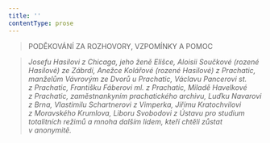 ```yaml
---
title: ''
contentType: prose
---
```


> PODĚKOVÁNÍ ZA ROZHOVORY, VZPOMÍNKY A POMOC

> _Josefu Hasilovi z Chicaga, jeho ženě Elišce, Aloisii Součkové (rozené Hasilové) ze Zábrdí, Anežce Kolářové (rozené Hasilové) z Prachatic, manželům Vávrovým ze Dvorů u Prachatic, Václavu Pancerovi st. z Prachatic, Františku Fáberovi ml. z Prachatic, Miladě Havelkové z Prachatic, zaměstnankyním prachatického archivu, Luďku Navarovi z Brna, Vlastimilu Schartnerovi z Vimperka, Jiřímu Kratochvilovi z Moravského Krumlova, Liboru Svobodovi z Ústavu pro studium totalitních režimů a mnoha dalším lidem, kteří chtěli zůstat v anonymitě._
